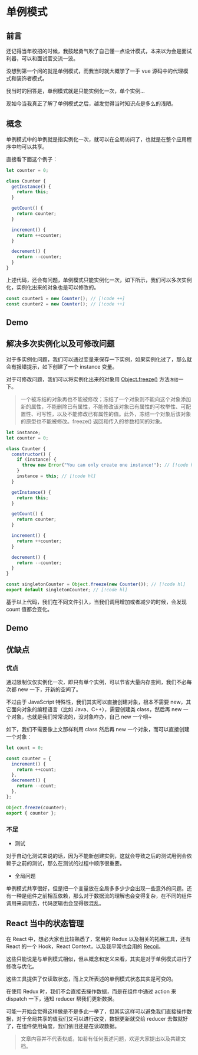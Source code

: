 # 单例模式

<script setup>
import Demo1 from './demo1.vue';
import Demo2 from './demo2.vue';
</script>

## 前言

还记得当年校招的时候，我鼓起勇气吹了自己懂一点设计模式，本来以为会是面试利器，可以和面试官交流一波。

没想到第一个问的就是单例模式，而我当时就大概学了一手 vue 源码中的代理模式和装饰者模式。

我当时的回答是，单例模式就是只能实例化一次，单个实例...

现如今当我真正了解了单例模式之后，越发觉得当时知识点是多么的浅陋。

## 概念

单例模式中的单例就是指实例化一次，就可以在全局访问了，也就是在整个应用程序中均可以共享。

直接看下面这个例子：

```js
let counter = 0;

class Counter {
  getInstance() {
    return this;
  }

  getCount() {
    return counter;
  }

  increment() {
    return ++counter;
  }

  decrement() {
    return --counter;
  }
}
```

上述代码，还会有问题，单例模式只能实例化一次，如下所示，我们可以多次实例化，实例化出来的对象也是可以修改的。

```js
const counter1 = new Counter(); // [!code ++]
const counter2 = new Counter(); // [!code ++]
```

## Demo

<DemoContainer pkg='patterns/singleton-pattern' path='demo1.vue'>
    <Demo1/>
</DemoContainer>

## 解决多次实例化以及可修改问题

对于多实例化问题，我们可以通过变量来保存一下实例，如果实例化过了，那么就会有报错提示，如下创建了一个 instance 变量。

对于可修改问题，我们可以将实例化出来的对象用 [Object.freeze()](https://developer.mozilla.org/zh-CN/docs/Web/JavaScript/Reference/Global_Objects/Object/freeze) 方法`冻结`一下。

> 一个被冻结的对象再也不能被修改；冻结了一个对象则不能向这个对象添加新的属性，不能删除已有属性，不能修改该对象已有属性的可枚举性、可配置性、可写性，以及不能修改已有属性的值。此外，冻结一个对象后该对象的原型也不能被修改。freeze() 返回和传入的参数相同的对象。

```js
let instance;
let counter = 0;

class Counter {
  constructor() {
    if (instance) {
      throw new Error("You can only create one instance!"); // [!code hl]
    }
    instance = this; // [!code hl]
  }

  getInstance() {
    return this;
  }

  getCount() {
    return counter;
  }

  increment() {
    return ++counter;
  }

  decrement() {
    return --counter;
  }
}

const singletonCounter = Object.freeze(new Counter()); // [!code hl]
export default singletonCounter; // [!code hl]
```

基于以上代码，我们在不同文件引入，当我们调用增加或者减少的时候，会发现 count 值都会变化。

## Demo

<DemoContainer pkg='patterns/singleton-pattern' path='demo2.vue'>
    <Demo2/>
</DemoContainer>

## 优缺点

### 优点

通过限制仅仅实例化一次，即只有单个实例，可以节省大量内存空间，我们不必每次都 new 一下，开新的空间了。

不过由于 JavaScript 特殊性，我们其实可以直接创建对象，根本不需要 new，其它面向对象的编程语言（比如 Java、C++），需要创建类 class，然后再 new 一个对象，也就是我们常常说的，没对象咋办，自己 new 一个呗~

如下，我们不需要像上文那样利用 class 然后再 new 一个对象，而可以直接创建一个对象：

```js
let count = 0;

const counter = {
  increment() {
    return ++count;
  },
  decrement() {
    return --count;
  },
};

Object.freeze(counter);
export { counter };
```

### 不足

- 测试

对于自动化测试来说的话，因为不能新创建实例，这就会导致之后的测试用例会依赖于之前的测试，那么在测试的过程中顺序很重要。

- 全局问题

单例模式共享很好，但是把一个变量放在全局多多少少会出现一些意外的问题。还有一种是组件之前相互依赖，那么对于数据流的理解也会变得复杂，在不同的组件调用来调用去，代码逻辑也会显得很混乱。

## React 当中的状态管理

在 React 中，想必大家也比较熟悉了，常用的 Redux 以及相关的拓展工具，还有 React 的一个 Hook，React Context，以及我平常也会用的 [Recoil](https://recoiljs.org/zh-hans/)。

这些只能说是与单例模式相似，但从概念和定义来看，其实是对于单例模式进行了修改与优化。

这些工具提供了仅读取状态，而上文所表述的单例模式状态其实是可变的。

在使用 Redux 时，我们不会直接去操作数据，而是在组件中通过 action 来 dispatch 一下，通知 reducer 帮我们更新数据。

可能一开始会觉得这样做是不是多此一举了，但其实这样可以避免我们直接操作数据，对于全局共享的值我们又可以进行改变，数据更新就交给 reducer 去做就好了，在组件使用角度，我们依旧还是在读取数据。

> 文章内容并不代表权威，如若有任何表述问题，欢迎大家提出以及共建文档。
